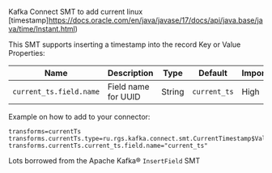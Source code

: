 Kafka Connect SMT to add current linux [timestamp]https://docs.oracle.com/en/java/javase/17/docs/api/java.base/java/time/Instant.html)

This SMT supports inserting a timestamp into the record Key or Value
Properties:

| Name                    |Description|Type|Default|Importance|
|-------------------------|---|---|---|---|
| `current_ts.field.name` | Field name for UUID | String | `current_ts` | High |

Example on how to add to your connector:
```
transforms=currentTs
transforms.currentTs.type=ru.rgs.kafka.connect.smt.CurrentTimestamp$Value
transforms.currentTs.current_ts.field.name="current_ts"
```

Lots borrowed from the Apache Kafka® `InsertField` SMT
